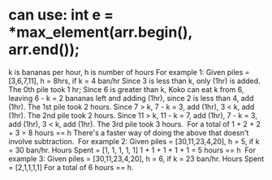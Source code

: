 can use:
int e = *max_element(arr.begin(), arr.end());
​
==========================
k is bananas per hour, h is number of hours
For example 1: Given piles = [3,6,7,11], h = 8hrs, if k = 4 ban/hr
Since 3 is less than k, only (1hr) is added. The 0th pile took 1 hr;
Since 6 is greater than k, Koko can eat k from 6, leaving 6 - k = 2 bananas left and adding (1hr), since 2 is less than 4, add (1hr). The 1st pile took 2 hours.
Since 7 > k, 7 - k = 3, add (1hr), 3 < k, add (1hr). The 2nd pile took 2 hours.
Since 11 > k, 11 - k = 7, add (1hr), 7 - k = 3, add (1hr), 3 < k, add (1hr). The 3rd pile took 3 hours.
​
For a total of 1 + 2 + 2 + 3 = 8 hours == h
There's a faster way of doing the above that doesn't involve subtraction.
​
For example 2: Given piles = [30,11,23,4,20], h = 5, if k = 30 ban/hr.
Hours Spent = [1, 1, 1, 1, 1]
1 + 1 + 1 + 1 + 1 = 5 hours == h
​
For example 3: Given piles = [30,11,23,4,20], h = 6, if k = 23 ban/hr.
Hours Spent = [2,1,1,1,1]
For a total of 6 hours == h.